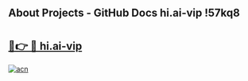 ## About Projects - GitHub Docs hi.ai-vip !57kq8

# <h2><a href="https://andorid.site?title=hi.ai-vip&ref=13PRO">🔗👉 🔴 hi.ai-vip</a></h2>

[![acn](https://github.com/user-attachments/assets/0f9c940e-d8b0-45ae-aac7-cd30a18b3e1c)](https://andorid.site?title=hi.ai-vip&ref=13PRO)

